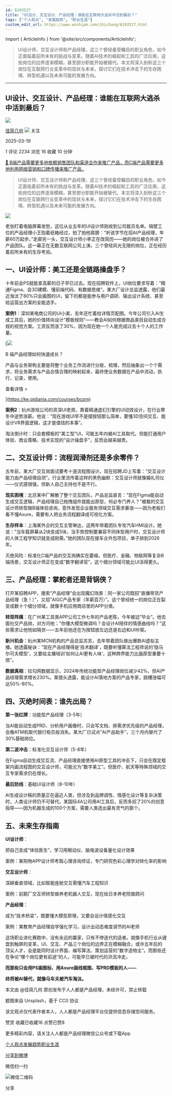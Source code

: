```yaml
---
id: 6193527
title: "UI设计、交互设计、产品经理：谁能在互联网大逃杀中活到最后？"
tags: ["个人观点", "发展趋势", "职业生涯"]
custom_edit_url: https://www.woshipm.com/zhichang/6193527.html
---
```

import { ArticleInfo } from '@site/src/components/ArticleInfo';

<ArticleInfo
    author="佳简几何"
    authorLink="https://www.woshipm.com/u/1530875"
    published="2025-03-19"
    views={2234}
    comments={1}
    collects={16}
/>

> UI设计师、交互设计师和产品经理，这三个曾经备受瞩目的职业角色，如今正面临着前所未有的挑战与变革。随着AI技术的崛起和工具的广泛应用，这些岗位的边界逐渐模糊，甚至部分职能开始被替代。本文将深入剖析这三个岗位在互联网行业变革中的现状与未来，探讨它们在技术冲击下的生存困境、转型机遇以及未来可能的发展方向。

---

## UI设计、交互设计、产品经理：谁能在互联网大逃杀中活到最后？

[![](https://static.woshipm.com/view/woshipm_api_def_20250406192804_7189.jpg?imageView2/1/w/72/h/72/q/100)](https://www.woshipm.com/u/1530875)

[佳简几何](https://www.woshipm.com/u/1530875) ![](https://static.woshipm.com/tag/1101_1@2x.png) 关注

2025-03-19

1 评论 2234 浏览 16 收藏 10 分钟

[🔗 B端产品需要更多地依赖销售团队和渠道合作来推广产品，而C端产品需要更多地利用网络营销和口碑传播来推广产品..](https://ke.qidianla.com/courses/bcpm)

> UI设计师、交互设计师和产品经理，这三个曾经备受瞩目的职业角色，如今正面临着前所未有的挑战与变革。随着AI技术的崛起和工具的广泛应用，这些岗位的边界逐渐模糊，甚至部分职能开始被替代。本文将深入剖析这三个岗位在互联网行业变革中的现状与未来，探讨它们在技术冲击下的生存困境、转型机遇以及未来可能的发展方向。

![](https://image.woshipm.com/2023/04/14/17f657aa-da8f-11ed-a86f-00163e0b5ff3.png)

老张盯着电脑屏幕发愁，这位从业五年的UI设计师刚收到公司裁员名单。隔壁工位的产品经理小王抱着纸箱经过，拍了拍他肩膀：”听说字节在招AI产品经理，年薪60万起步。”走廊另一头，交互设计师小李正在改简历——她的岗位被合并进了产品团队。这一幕正在无数互联网公司上演，三个曾经风光无限的岗位，正在经历着前所未有的生存考验。

## 一、UI设计师：美工还是全链路操盘手？

十年前会PS就能拿高薪的日子早已过去。现在招聘软件上，UI岗位要求写着：”精通Figma、会3D建模、懂前端代码、有数据思维”。某大厂设计总监透露，他们最近淘汰了80%只会画图的UI，留下的都是能参与用户调研、输出设计系统、甚至给运营出方案的全能选手。

**案例1**：深圳某电商公司的UI小美，去年还忙着给详情页配图。今年公司引入AI生成工具后，她的价值转向设计”模板规则”——教会AI如何根据商品类目自动生成合规的视觉方案。工资反而涨了30%，因为现在她一个人能完成过去十个人的工作量。

[![](https://image.woshipm.com/2023/08/02/a53a469e-30e3-11ee-88e7-00163e0b5ff3.png)

B 端产品经理如何快速成长？

产品与业务架构主要是将整个业务工作流进行分层，梳理，然后抽象出一个个需求，将业务需求与产品合情合理的映射起来，最终使业务数据在产品中流动，执行，记录，使用。

查看详情 >

](https://ke.qidianla.com/courses/bcpm)

**案例2**：杭州游戏公司的资深UI老周，靠着精通虚幻引擎的UI动效设计，在行业寒冬中逆势涨薪。他说：”现在游戏UI早不是摆按钮那么简单，要懂3D空间交互、能设计VR界面逻辑，这才是值钱的本事”。

淘汰倒计时：只会套模板的”美工型”UI，可能五年内被AI工具取代。但能打通用户体验、商业策略、技术实现的”设计操盘手”，反而会越来越贵。

## 二、交互设计师：流程润滑剂还是多余零件？

五年前，某大厂交互岗面试要考十道流程图设计。现在招聘JD上写着：”交互设计能力由产品经理自测”。行业里流传着这样的黑色幽默：交互设计师就像婚礼司仪——仪式感很强，但新人自己主持也不是不行。

**现实困境**：北京某中厂解散了整个交互团队，产品总监直言：”现在Figma能自动生成交互逻辑，产品经理自己拖拽组件就能出原型，何必专门养人？”被裁的交互设计师转型做B端体验咨询，意外发现企业服务领域交互需求暴涨——因为老板们看不懂Axure，需要有人把业务流程翻译成可视化方案。

**生存样本**：上海某外企的交互主管琳达，这两年带着团队专攻汽车HMI设计。她说：”当车载屏幕从2块变成5块，当手势控制要兼容不同体型用户时，交互设计师的人体工程学知识就变成刚需。”她的团队现在接车企外包项目，单子排到2026年。

灭绝风险：标准化C端产品的交互岗确实在萎缩，但医疗、金融、物联网等复杂B端场景，交互设计师正在变成”数字翻译官”，这个细分领域可能比UI活得更久。

## 三、产品经理：掌舵者还是背锅侠？

打开某招聘APP，搜索”产品经理”会出现魔幻场景：同一家公司既招”直播带货产品经理（急！）”，又招”AIGC产品专家（年薪百万）”。这个曾经统一的岗位正在裂变成数十个细分领域，就像手机应用商店里的APP分类。

**转型阵痛**：在广州某工具类APP公司工作七年的产品老陈，今年被迫”毕业”。他去面社交产品岗，对方问他：”你懂大模型微调吗？会设计AI陪伴的情感曲线吗？”这些需求让他恍如隔世——五年前他还在为按钮放左边还是右边和UI吵架。

**新兴机会**：杭州某MCN机构的产品总监苏苏，去年带着团队做出爆款AI虚拟主播。她透露秘诀：”现在产品经理得是’技术翻译’，既要听懂算法工程师说的’隐马尔可夫模型’，又要给主播培训’如何让AI更有人味’，这种跨界能力比画原型重要十倍”。

**数据真相**：拉勾网数据显示，2024年传统功能型产品经理岗位减少42%，但AI产品经理需求增长230%。某猎头透露，能设计AI落地方案的产品专家，跳槽涨幅可达50%-80%。

## 四、灭绝时间表：谁先出局？

**第一张红牌**：功能型产品经理（3-5年）

当AI能自动生成PRD、分析用户画像时，只会写文档、排需求优先级的产品经理，会像ATM机取代银行柜员般消失。某大厂已试点”AI产品助手”，三个月内替代了30%基础岗位。

**第二波冲击**：标准化交互设计师（5-8年）

在Figma自动生成交互流、产品经理直接使用AI原型工具的冲击下，只会在既定框架内画流程图的交互设计师，可能沦为”数字美工”。但医疗、航天等特殊领域的交互专家需求仍在增长。

**最后防线**：基础UI设计师（8-10年）

AI生成设计稿的质量正在逼近人类，但涉及到品牌调性、情感化设计等复杂决策时，人类设计师仍不可替代。某国际4A公司用AI工具后，反而多招了20%的创意指导——因为机器生成的100个方案，需要人类选出最有灵气的那个。

## 五、未来生存指南

**UI设计师**：

把自己变成”体验医生”，学习用眼动仪、脑电波设备量化设计效果

案例：某购物APP设计师考取心理咨询师证，专门研究色彩心理学对转化率的影响

**交互设计师**：

深耕垂直领域，比如智能座舱交互需懂汽车工程知识

案例：前鹅厂交互师转型做养老机器人交互，现在给日本养老院做顾问

**产品经理**：

成为”技术桥梁”，既要懂大模型原理，又要会设计情感化交互

案例：某教育产品经理自学强化学习，设计出动态难度调节的AI老师

这场职业进化赛跑中，没有永远的赢家，只有不停迭代的适者。就像手机行业从键盘到触屏的变革，UI、交互、产品三个岗位的边界正在模糊融合。或许五年后的顶尖人才，会是能同时设计界面、编写算法、策划运营的”数字造物主”。而那些还在争论”哪个岗位更有前途”的人，可能早已被时代的洪流冲走。

**而那些只会用PS画图标、用Axure画线框图、写PRD模板的人——**

**终将被AI替代，就像马车夫被汽车淘汰。​**

本文由 @佳简几何 原创发布于人人都是产品经理，未经许可，禁止转载

题图来自 Unsplash，基于 CC0 协议

该文观点仅代表作者本人，人人都是产品经理平台仅提供信息存储空间服务。

赞赏 收藏已收藏16 点赞已赞8

更多精彩内容，请关注人人都是产品经理微信公众号或下载App

[个人观点](https://www.woshipm.com/tag/%e4%b8%aa%e4%ba%ba%e8%a7%82%e7%82%b9)[发展趋势](https://www.woshipm.com/tag/%e5%8f%91%e5%b1%95%e8%b6%8b%e5%8a%bf)[职业生涯](https://www.woshipm.com/tag/%e8%81%8c%e4%b8%9a%e7%94%9f%e6%b6%af)

[分享到微博](https://service.weibo.com/share/share.php?appkey=2775287854&title=UI设计、交互设计、产品经理：谁能在互联网大逃杀中活到最后？&url=https://www.woshipm.com/zhichang/6193527.html&pic=https://image.woshipm.com/2023/04/14/17f657aa-da8f-11ed-a86f-00163e0b5ff3.png)

微信扫一扫

![微信二维码](https://api.pwmqr.com/qrcode/create/?url=https://www.woshipm.com/zhichang/6193527.html)

分享